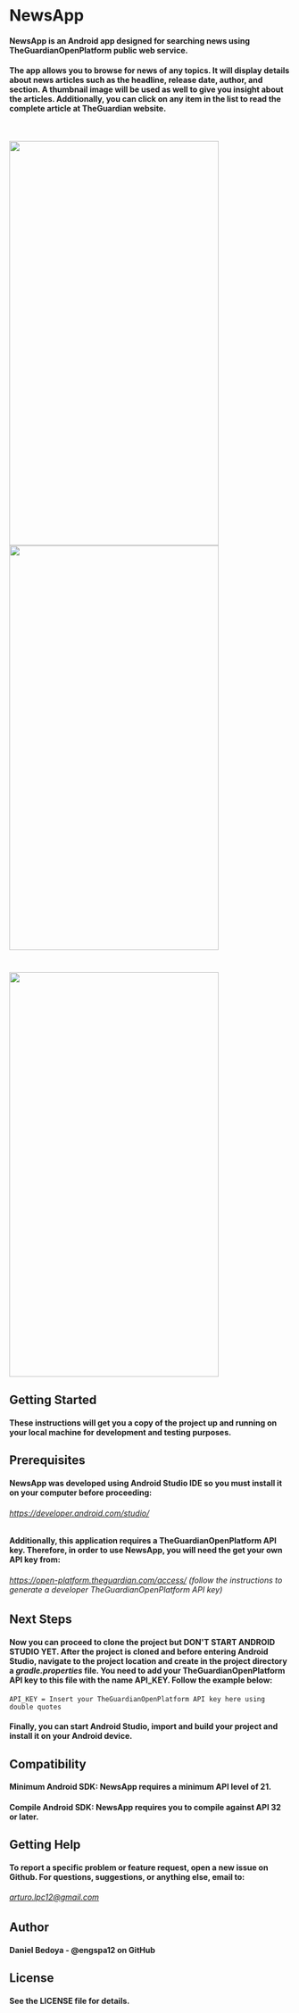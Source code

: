 # NewsApp

#### NewsApp is an Android app designed for searching news using TheGuardianOpenPlatform public web service.

#### The app allows you to browse for news of any topics. It will display details about news articles such as the headline, release date, author, and section. A thumbnail image will be used as well to give you insight about the articles. Additionally, you can click on any item in the list to read the complete article at TheGuardian website.

</br>

<img src="https://firebasestorage.googleapis.com/v0/b/inventoryapp-c8633.appspot.com/o/NewsApp%2F1.png?alt=media&token=726246ba-e2d3-46a4-807d-6b9e591065b6" width="375" height="725"><img height="725" hspace="20"/><img src="https://firebasestorage.googleapis.com/v0/b/inventoryapp-c8633.appspot.com/o/NewsApp%2F2.png?alt=media&token=58d28136-8def-4b02-8a40-68d6859db9bd" width="375" height="725">
<img width="770" vspace="20"/>
<img src="https://firebasestorage.googleapis.com/v0/b/inventoryapp-c8633.appspot.com/o/NewsApp%2F3.png?alt=media&token=bc7e45df-f31c-458a-87f5-241eba2f007d" width="375" height="725">

## Getting Started

#### These instructions will get you a copy of the project up and running on your local machine for development and testing purposes.

## Prerequisites

#### NewsApp was developed using Android Studio IDE so you must install it on your computer before proceeding:

###### https://developer.android.com/studio/

#### Additionally, this application requires a TheGuardianOpenPlatform API key. Therefore, in order to use NewsApp, you will need the get your own API key from:

###### https://open-platform.theguardian.com/access/ (follow the instructions to generate a developer TheGuardianOpenPlatform API key)

## Next Steps

#### Now you can proceed to clone the project but DON'T START ANDROID STUDIO YET. After the project is cloned and before entering Android Studio, navigate to the project location and create in the project directory a ***gradle.properties*** file. You need to add your TheGuardianOpenPlatform API key to this file with the name API_KEY. Follow the example below:

```
API_KEY = Insert your TheGuardianOpenPlatform API key here using double quotes
```

#### Finally, you can start Android Studio, import and build your project and install it on your Android device.

## Compatibility

#### Minimum Android SDK: NewsApp requires a minimum API level of 21.
#### Compile Android SDK: NewsApp requires you to compile against API 32 or later.

## Getting Help

#### To report a specific problem or feature request, open a new issue on Github. For questions, suggestions, or anything else, email to:

###### arturo.lpc12@gmail.com

## Author

#### Daniel Bedoya - @engspa12 on GitHub

## License

#### See the LICENSE file for details.
